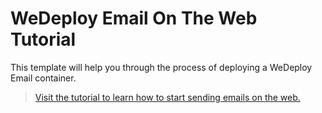# WeDeploy Email On The Web Tutorial

This template will help you through the process of deploying a WeDeploy Email container.

> [Visit the tutorial to learn how to start sending emails on the web.](http://wedeploy.com/tutorial/email-web/)
